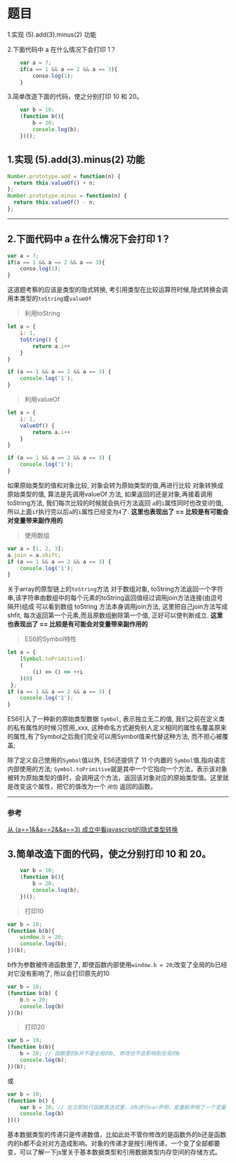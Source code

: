 # 题目
1.实现 (5).add(3).minus(2) 功能

2.下面代码中 a 在什么情况下会打印 1？
```js
    var a = ?;
    if(a == 1 && a == 2 && a == 3){
        conso.log(1);
    }
```

3.简单改造下面的代码，使之分别打印 10 和 20。
```js
    var b = 10;
    (function b(){
        b = 20;
        console.log(b); 
    })();
```


## 1.实现 (5).add(3).minus(2) 功能
```js
Number.prototype.add = function(n) {
  return this.valueOf() + n;
};
Number.prototype.minus = function(n) {
  return this.valueOf() - n;
};
```
---
## 2.下面代码中 a 在什么情况下会打印 1？

```js
var a = ?;
if(a == 1 && a == 2 && a == 3){
    conso.log(1);
}
```
这道题考察的应该是类型的隐式转换, 考引用类型在比较运算符时候,隐式转换会调用本类型的`toString`或`valueOf`

> 利用toString
```js
let a = {
    i: 1,
    toString() {
        return a.i++
    }
}

if (a == 1 && a == 2 && a == 3) {
    console.log('1');
}
```

> 利用valueOf
```js
let a = {
    i: 1,
    valueOf() {
        return a.i++
    }
}

if (a == 1 && a == 2 && a == 3) {
    console.log('1');
}
```
如果原始类型的值和对象比较, 对象会转为原始类型的值,再进行比较
对象转换成原始类型的值, 算法是先调用valueOf 方法, 如果返回的还是对象,再接着调用toString方法, 我们每次比较的时候就会执行方法返回 `a`的`i`属性同时也改变i的值, 所以上面`if`执行完以后`a`的`i`属性已经变为`4`了. **这里也表现出了 == 比较是有可能会对变量带来副作用的**

> 使用数组
```js
var a = [1, 2, 3];
a.join = a.shift;
if (a == 1 && a == 2 && a == 3) {
    console.log('1');
}
```
关于array的原型链上的`toString`方法
对于数组对象, toString方法返回一个字符串,该字符串由数组中的每个元素的toString返回值经过调用join方法连接(由逗号隔开)组成
可以看到数组 toString 方法本身调用join方法, 这里把自己join方法写成shfit, 每次返回第一个元素,而且原数组删除第一个值, 正好可以使判断成立. **这里也表现出了 == 比较是有可能会对变量带来副作用的**

>  ES6的Symbol特性
```js
let a = { 
    [Symbol.toPrimitive]: 
    (
        (i) => () => ++i
    )(0)
 };
if (a == 1 && a == 2 && a == 3) {
    console.log('1');
}
```
ES6引入了一种新的原始类型数据 `Symbol`, 表示独立无二的值, 我们之前在定义类的私有属性的时候习惯用_xxx, 这种命名方式避免别人定义相同的属性名覆盖原来的属性,有了Symbol之后我们完全可以用Symbol值来代替这种方法, 而不担心被覆盖;

除了定义自己使用的`Symbol`值以外, ES6还提供了 11 个内置的 `Symbol`值,指向语言内部使用的方法; `Symbol.toPrimitive`就是其中一个它指向一个方法，表示该对象被转为原始类型的值时，会调用这个方法，返回该对象对应的原始类型值。这里就是改变这个属性，把它的值改为一个 `闭包` 返回的函数。

---

### 参考
[从 (a==1&&a==2&&a==3) 成立中看javascript的隐式类型转换](https://yq.aliyun.com/articles/399499)


## 3.简单改造下面的代码，使之分别打印 10 和 20。
```js
    var b = 10;
    (function b(){
        b = 20;
        console.log(b); 
    })();
```

> 打印10
```js
var b = 10;
(function b(b){
    window.b = 20;
    console.log(b); 
})(b);
```
b作为参数被传进函数里了, 即使函数内部使用`window.b = 20`;改变了全局的b已经对它没有影响了, 所以会打印原先的10
```js
var b = 10;
(function b(b) {
    b.b = 20;
    console.log(b)
})(b)
```


> 打印20
```js
var b = 10;
(function b(b){
    b = 20; // 函数里的b并不是全局的b, 修改也不会影响到全局的b
    console.log(b); 
})(b);
```

或
```js
var b = 10;
(function b() {
    var b = 20; // 在立即执行函数表达式里，对b进行var声明，是重新声明了一个变量
    console.log(b)
})()
```

基本数据类型的传递只是传递数值，比如此处不管你修改的是函数外的b还是函数内的b都不会对对方造成影响。对象的传递才是按引用传递，一个变了全部都要变，可以了解一下js里关于基本数据类型和引用数据类型内存空间的存储方式。
